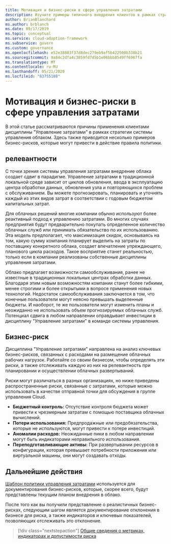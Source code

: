 ```yaml
---
title: Мотивация и бизнес-риски в сфере управления затратами
description: Изучите примеры типичного внедрения клиентов в рамках стратегии управления облачными клиентами.
author: BrianBlanchard
ms.author: brblanch
ms.date: 09/17/2019
ms.topic: conceptual
ms.service: cloud-adoption-framework
ms.subservice: govern
ms.custom: governance
ms.openlocfilehash: e52e38803f37d8dec279eb9af5b422500b338b21
ms.sourcegitcommit: 9a84c2dfa4c3859fd7d5b1e06bbb8549ff6967fa
ms.translationtype: MT
ms.contentlocale: ru-RU
ms.lasthandoff: 05/21/2020
ms.locfileid: "83755108"
---
```

<!-- cSpell:ignore prepurchases -->

# <a name="motivations-and-business-risks-in-the-cost-management-discipline"></a>Мотивация и бизнес-риски в сфере управления затратами

В этой статье рассматриваются причины применения клиентами дисциплины "Управление затратами" в рамках стратегии системы управления облаком. Здесь также приводится несколько примеров бизнес-рисков, которые могут привести в действие правила политики.

## <a name="relevance"></a>релевантности

С точки зрения системы управления затратами внедрение облака создает сдвиг в парадигме. Управление затратами в традиционной локальной среде зависит от циклов обновления, ввода в эксплуатацию центра обработки данных, обновления узла и повторяющихся проблем с обслуживанием. Вы можете прогнозировать, планировать и уточнять каждый из этих видов затрат в соответствии с годовым бюджетом капитальных затрат.

Для облачных решений многие компании обычно используют более реактивный подход к управлению затратами. Во многих случаях предприятия будут предварительно покупать определенное количество облачных служб или принимать обязательство по их использованию. Эта модель предполагает, что максимизация скидок, основываясь на том, какую сумму компания планирует выделить на затраты по поставщику конкретного облака, создает впечатление упреждающего, планового цикла расходов. Такое восприятие станет реальностью, только если в компании реализованы собственные дисциплины управления затратами.

Облако предлагает возможности самообслуживания, ранее не известные в традиционных локальных центрах обработки данных. Благодаря этим новым возможностям компании станут более гибкими, менее строгими и более открытыми в вопросе применения новых технологий. Недостаток самообслуживания заключается в том, что конечные пользователи могут неясно превышать выделенные бюджеты. И наоборот, те же пользователи могут изменить планы и неожиданно не использовать объем прогнозируемых облачных служб. Потенциал сдвига в любом направлении оправдывает инвестиции в дисциплину "Управление затратами" в команде системы управления.

## <a name="business-risk"></a>Бизнес-риск

Дисциплина "Управление затратами" направлена на анализ ключевых бизнес-рисков, связанных с расходами на размещение облачных рабочих нагрузок. Работайте со своим бизнесом, чтобы определять эти риски, а также отслеживать каждую из них на релевантность при планировании и осуществлении облачных развертываний.

Риски могут различаться в разных организациях, но ниже приведены распространенные риски, связанные с затратами, которые можно использовать в качестве отправной точки для обсуждения в группе управления Cloud.

- **Бюджетный контроль:** Отсутствие контроля бюджета может привести к чрезмерным затратам с помощью поставщика облачных вычислений.
- **Потери использования:** Предпродажные или предобязательства, которые не используются, могут привести к потере инвестиций.
- **Аномалии расходов:** Неожиданные пики в любом направлении могут быть индикаторами неправильного использования.
- **Переподготавливающие активы:** При развертывании ресурсов в конфигурации, которая превышает потребности приложения или виртуальной машины, они могут создавать отходы.

## <a name="next-steps"></a>Дальнейшие действия

[Шаблон политики управления затратами](./template.md) используется для документирования бизнес-рисков, которые, скорее всего, будут представлены текущим планом внедрения в облако.

После того как вы получили представление о реалистичных бизнес-рисках, следующим шагом является документирование отклонения в бизнесе для риска, а также индикаторов и ключевых показателей, позволяющих отслеживать это отклонение.

> [!div class="nextstepaction"]
> [Общие сведения о метриках, индикаторах и допустимости риска](./metrics-tolerance.md)
